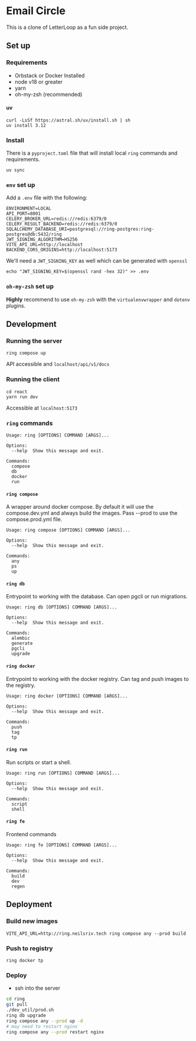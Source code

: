 # Email Circle
This is a clone of LetterLoop as a fun side project.

## Set up
### Requirements
- Orbstack or Docker Installed
- node v18 or greater
- yarn
- oh-my-zsh (recommended)

#### uv
```
curl -LsSf https://astral.sh/uv/install.sh | sh
uv install 3.12
```
### Install
There is a `pyproject.toml` file that will install local `ring` commands and requirements.
```
uv sync
```

### `env` set up
Add a `.env` file with the following:
```
ENVIRONMENT=LOCAL
API_PORT=8001
CELERY_BROKER_URL=redis://redis:6379/0
CELERY_RESULT_BACKEND=redis://redis:6379/0
SQLALCHEMY_DATABASE_URI=postgresql://ring-postgres:ring-postgres@db:5432/ring
JWT_SIGNING_ALGORITHM=HS256
VITE_API_URL=http://localhost
BACKEND_CORS_ORIGINS=http://localhost:5173
```
We'll need a `JWT_SIGNING_KEY` as well which can be generated with `openssl`
```
echo "JWT_SIGNING_KEY=$(openssl rand -hex 32)" >> .env
```

### `oh-my-zsh` set up
**Highly** recommend to use `oh-my-zsh` with the `virtualenvwrapper` and `dotenv` plugins.

## Development
### Running the server
```
ring compose up
```
API accessible and `localhost/api/v1/docs`
### Running the client
```
cd react
yarn run dev
```
Accessible at `localhost:5173`

### `ring` commands
```
Usage: ring [OPTIONS] COMMAND [ARGS]...

Options:
  --help  Show this message and exit.

Commands:
  compose
  db
  docker
  run
```
#### `ring compose`
A wrapper around docker compose. By default it will use the compose.dev.yml and always build the images. Pass --prod to use the compose.prod.yml file.
```
Usage: ring compose [OPTIONS] COMMAND [ARGS]...

Options:
  --help  Show this message and exit.

Commands:
  any
  ps
  up
```

#### `ring db`
Entrypoint to working with the database. Can open pgcli or run migrations.
```
Usage: ring db [OPTIONS] COMMAND [ARGS]...

Options:
  --help  Show this message and exit.

Commands:
  alembic
  generate
  pgcli
  upgrade
```

#### `ring docker`
Entrypoint to working with the docker registry. Can tag and push images to the registry.
```
Usage: ring docker [OPTIONS] COMMAND [ARGS]...

Options:
  --help  Show this message and exit.

Commands:
  push
  tag
  tp
```

#### `ring run`
Run scripts or start a shell.
```
Usage: ring run [OPTIONS] COMMAND [ARGS]...

Options:
  --help  Show this message and exit.

Commands:
  script
  shell
```

#### `ring fe`
Frontend commands
```
Usage: ring fe [OPTIONS] COMMAND [ARGS]...

Options:
  --help  Show this message and exit.

Commands:
  build
  dev
  regen
```

## Deployment
### Build new images
```
VITE_API_URL=http://ring.neilsriv.tech ring compose any --prod build
```
### Push to registry
```
ring docker tp
```
### Deploy
- ssh into the server

```bash
cd ring
git pull
./dev_util/prod.sh
ring db upgrade
ring compose any --prod up -d
# may need to restart nginx
ring compose any --prod restart nginx
```
